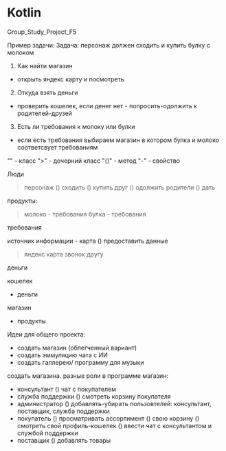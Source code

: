 # Kotlin
Group_Study_Project_F5

Пример задачи:
Задача: персонаж должен сходить и купить булку с молоком
1. Как найти магазин
 - открыть яндекс карту и посмотреть
2. Откуда взять деньги
 - проверить кошелек, если денег нет - попросить-одолжить к родителей-друзей
3. Есть ли требования к молоку или булки
- если есть требования выбираем магазин в котором булка и молоко соответсвует требованиям

""  - класс
">" - дочерний класс
"()" - метод
"-"  - свойство

Люди
  > персонаж
    () сходить
    () купить
  > друг
    () одолжить
  > родители
    () дать

продукты:
   > молоко
     - требования
   > булка
     - требования

требования


источник информации - карта
  () предоставить данные
  > яндекс карта
  > звонок другу


деньги

кошелек
  - деньги
    
магазин
  - продукты




Идеи для общего проекта:
- создать магазин (облегченный вариант)
- создать эммуляцию чата с ИИ
- создать галлерею/ программу для музыки




создать магазина.
разные роли в программе магазин:
- консультант
  () чат с покупателем
- служба поддержки
  () смотреть корзину покупателя
- администратор
  () добавлять-убирать пользовтелей: консультант, поставщик, служба поддержки
- покупатель
  () просматривать ассортимент
  () свою корзину
  () смотреть свой профиль-кошелек
  () ввести чат с консультантом и службой поддержки
- поставщик
  () добавлять товары
